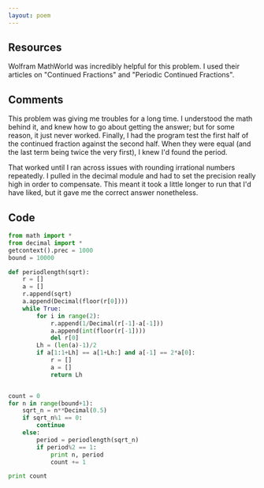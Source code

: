 ```yaml
---
layout: poem
---
```


## Resources

Wolfram MathWorld was incredibly helpful for this problem. I used their
articles on "Continued Fractions" and "Periodic Continued Fractions".

## Comments

This problem was giving me troubles for a long time. I understood the math
behind it, and knew how to go about getting the answer; but for some reason, it
just never worked. Finally, I had the program test the first half of the
continued fraction against the second half. When they were equal (and the last
term being twice the very first), I knew I'd found the period.

That worked until I ran across issues with rounding irrational numbers
repeatedly. I pulled in the decimal module and had to set the precision really
high in order to compensate. This meant it took a little longer to run that I'd
have liked, but it gave me the correct answer nonetheless.

## Code

```python
from math import *
from decimal import *
getcontext().prec = 1000
bound = 10000

def periodlength(sqrt):
	r = []
	a = []
	r.append(sqrt)
	a.append(Decimal(floor(r[0])))
	while True:
		for i in range(2):
			r.append(1/Decimal(r[-1]-a[-1]))
			a.append(int(floor(r[-1])))
			del r[0]
		Lh = (len(a)-1)/2
		if a[1:1+Lh] == a[1+Lh:] and a[-1] == 2*a[0]:
			r = []
			a = []
			return Lh


count = 0
for n in range(bound+1):
	sqrt_n = n**Decimal(0.5)
	if sqrt_n%1 == 0:
		continue
	else:
		period = periodlength(sqrt_n)
		if period%2 == 1:
			print n, period
			count += 1

print count
```
